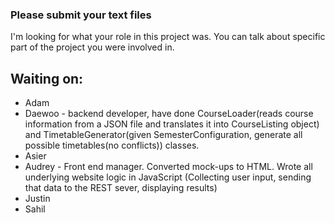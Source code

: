 ### Please submit your text files

I'm looking for what your role in this project was.  You can talk about specific part of the project you were involved in.

## Waiting on:

  * Adam
  * Daewoo - backend developer, have done CourseLoader(reads course information from a JSON file and translates it into CourseListing object) and TimetableGenerator(given SemesterConfiguration, generate all possible timetables(no conflicts)) classes.
  * Asier
  * Audrey - Front end manager. Converted mock-ups to HTML. Wrote all underlying website logic in JavaScript (Collecting user input, sending that data to the REST sever, displaying results)
  * Justin
  * Sahil

